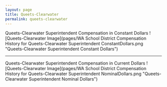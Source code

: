 ```yaml
---
layout: page
title: Queets-Clearwater
permalink: queets-clearwater
---
```



Queets-Clearwater Superintendent Compensation in Constant Dollars
![Queets-Clearwater Image](pages/WA School District Compensation History for Queets-Clearwater Superintendent ConstantDollars.png "Queets-Clearwater Superintendent Constant Dollars")
___

Queets-Clearwater Superintendent Compensation in Current Dollars
![Queets-Clearwater Image](pages/WA School District Compensation History for Queets-Clearwater Superintendent NominalDollars.png "Queets-Clearwater Superintendent Nominal Dollars")